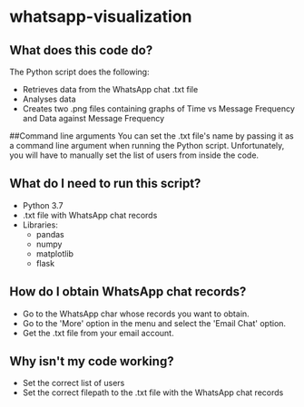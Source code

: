 # whatsapp-visualization

## What does this code do?
The Python script does the following:
- Retrieves data from the WhatsApp chat .txt file
- Analyses data
- Creates two .png files containing graphs of Time vs Message Frequency and Data against Message Frequency

##Command line arguments
You can set the .txt file's name by passing it as a command line argument when running the Python script. Unfortunately, you will have to manually set the list of users from inside the code.

## What do I need to run this script?

- Python 3.7
- .txt file with WhatsApp chat records
- Libraries:
  - pandas
  - numpy
  - matplotlib
  - flask

## How do I obtain WhatsApp chat records?

- Go to the WhatsApp char whose records you want to obtain. 
- Go to the 'More' option in the menu and select the 'Email Chat' option.
- Get the .txt file from your email account.

## Why isn't my code working? 

- Set the correct list of users
- Set the correct filepath to the .txt file with the WhatsApp chat records
